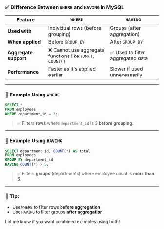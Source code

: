 ### ✅ **Difference Between `WHERE` and `HAVING` in MySQL**

| Feature               | `WHERE`                                                  | `HAVING`                         |
| --------------------- | -------------------------------------------------------- | -------------------------------- |
| **Used with**         | Individual rows (before grouping)                        | Groups (after aggregation)       |
| **When applied**      | Before `GROUP BY`                                        | After `GROUP BY`                 |
| **Aggregate support** | ❌ Cannot use aggregate functions like `SUM()`, `COUNT()` | ✅ Used to filter aggregated data |
| **Performance**       | Faster as it's applied earlier                           | Slower if used unnecessarily     |

---

### 🔹 **Example Using `WHERE`**

```sql
SELECT * 
FROM employees
WHERE department_id = 3;
```

> ✅ Filters **rows** where `department_id` is 3 **before grouping**.

---

### 🔹 **Example Using `HAVING`**

```sql
SELECT department_id, COUNT(*) AS total
FROM employees
GROUP BY department_id
HAVING COUNT(*) > 5;
```

> ✅ Filters **groups** (departments) where employee count is **more than 5**.

---

### 🧠 Tip:

* Use `WHERE` to filter rows **before aggregation**
* Use `HAVING` to filter groups **after aggregation**

Let me know if you want combined examples using both!
